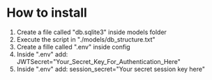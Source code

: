 # How to install
1. Create a file called "db.sqlite3" inside models folder
2. Execute the script in "./models/db_structure.txt"
3. Create a fille called ".env" inside config
4. Inside ".env" add: JWTSecret="Your_Secret_Key_For_Authentication_Here"
5. Inside ".env" add: session_secret="Your secret session key here"